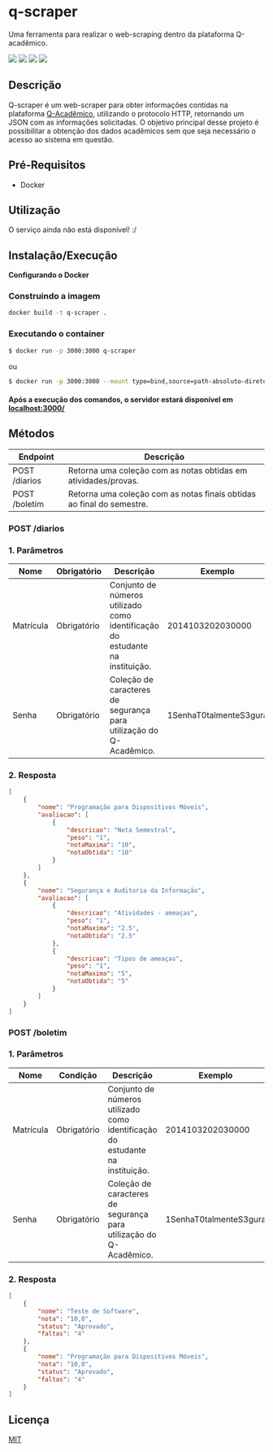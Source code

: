 # q-scraper
Uma ferramenta para realizar o web-scraping dentro da plataforma Q-acadêmico.

![](https://img.shields.io/github/issues/AlexandreL0pes/q-scraper)
![](https://img.shields.io/github/forks/AlexandreL0pes/q-scraper)
![](https://img.shields.io/github/stars/AlexandreL0pes/q-scraper)
![](https://img.shields.io/github/license/AlexandreL0pes/q-scraper)

## Descrição 
Q-scraper é um web-scraper para obter informações contidas na plataforma [Q-Acadêmico](https://academico.ifgoiano.edu.br/), utilizando o protocolo HTTP, retornando um JSON com as informações solicitadas. O objetivo principal desse projeto é possibilitar a obtenção dos dados acadêmicos sem que seja necessário o acesso ao sistema em questão. 
 
## Pré-Requisitos
- Docker 

## Utilização
O serviço ainda não está disponível! :/

## Instalação/Execução

**Configurando o Docker**

### Construindo a imagem
```bash
docker build -t q-scraper .
```
### Executando o container
```bash
$ docker run -p 3000:3000 q-scraper
```
ou 

```bash
$ docker run -p 3000:3000 --mount type=bind,source=path-absoluto-diretorio/q-scraper,target=/app/src q-scraper
```
#### Após a execução dos comandos, o servidor estará disponível em [localhost:3000/](http://localhost:3000/)

## Métodos 
Endpoint       | Descrição
-------------- | -----------------------------
POST /diarios  | Retorna uma coleção com as notas obtidas em atividades/provas. 
POST /boletim  | Retorna uma coleção com as notas finais obtidas ao final do semestre.

### __POST /diarios__

### 1. Parâmetros
Nome | Obrigatório | Descrição | Exemplo 
----- | ------------ |--------- | -------------
Matrícula | Obrigatório | Conjunto de números utilizado como identificação do estudante na instituição. | 2014103202030000
Senha | Obrigatório | Coleção de caracteres de segurança para utilização do Q-Acadêmico. | 1SenhaT0talmenteS3gura

  ### 2. Resposta
~~~json 
[
    {
        "nome": "Programação para Dispositivos Móveis",
        "avaliacao": [
            {
                "descricao": "Nota Semestral",
                "peso": "1",
                "notaMaxima": "10",
                "notaObtida": "10"
            }
        ]
    },
    {
        "nome": "Segurança e Auditoria da Informação",
        "avaliacao": [
            {
                "descricao": "Atividades - ameaças",
                "peso": "1",
                "notaMaxima": "2.5",
                "notaObtida": "2.5"
            },
            {
                "descricao": "Tipos de ameaças",
                "peso": "1",
                "notaMaxima": "5",
                "notaObtida": "5"
            }
        ]
    }
]
~~~

### __POST /boletim__

### 1. Parâmetros

Nome      | Condição     | Descrição | Exemplo 
--------- | ------------ |---------- | ------
Matrícula | Obrigatório  | Conjunto de números utilizado como identificação do estudante na instituição. | 2014103202030000
Senha     | Obrigatório  | Coleção de caracteres de segurança para utilização do Q-Acadêmico. | 1SenhaT0talmenteS3gura


  ### 2. Resposta
~~~json 
[
    {
        "nome": "Teste de Software",
        "nota": "10,0",
        "status": "Aprovado",
        "faltas": "4"
    },
    {
        "nome": "Programação para Dispositivos Móveis",
        "nota": "10,0",
        "status": "Aprovado",
        "faltas": "4"
    }
]
~~~
## Licença

[MIT](https://opensource.org/licenses/MIT)


